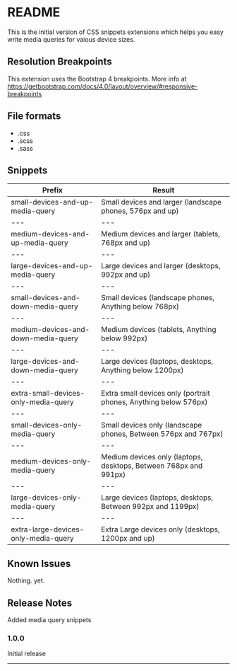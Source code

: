 # README

This is the initial version of CSS snippets extensions which helps you easy write media queries for vaious device sizes.

## Resolution Breakpoints

This extension uses the Bootstrap 4 breakpoints. More info at https://getbootstrap.com/docs/4.0/layout/overview/#responsive-breakpoints

## File formats
* .css
* .scss
* .sass

## Snippets

| Prefix | Result |
|---|---|
| small-devices-and-up-media-query | Small devices and larger (landscape phones, 576px and up) |
|---|---|
| medium-devices-and-up-media-query | Medium devices and larger (tablets, 768px and up) |
|---|---|
| large-devices-and-up-media-query | Large devices and larger (desktops, 992px and up) |
|---|---|
| small-devices-and-down-media-query | Small devices (landscape phones, Anything below 768px) |
|---|---|
| medium-devices-and-down-media-query | Medium devices (tablets, Anything below 992px) |
|---|---|
| large-devices-and-down-media-query | Large devices (laptops, desktops, Anything below 1200px) |
|---|---|
| extra-small-devices-only-media-query | Extra small devices only (portrait phones, Anything below 576px) |
|---|---|
| small-devices-only-media-query | Small devices only (landscape phones, Between 576px and 767px) |
|---|---|
| medium-devices-only-media-query | Medium devices only (laptops, desktops, Between 768px and 991px) |
|---|---|
| large-devices-only-media-query | Large devices (laptops, desktops, Between 992px and 1199px) |
|---|---|
| extra-large-devices-only-media-query | Extra Large devices only (desktops, 1200px and up) |

## Known Issues

Nothing. yet.

## Release Notes

Added media query snippets

### 1.0.0

Initial release

-----------------------------------------------------------------------------------------------------------
